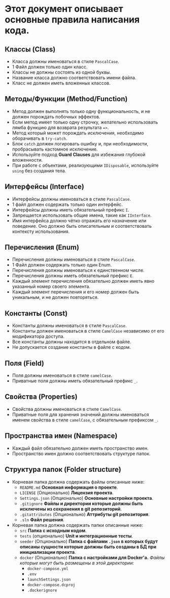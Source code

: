 # Этот документ описывает основные правила написания кода.

## Классы (Class)
- Класса должны именоваться в стиле `PascalCase`.
- 1 Файл должен только один класс.
- Классы не должны состоять из одной буквы.
- Название класса должно соответствовать имени файла.
- Класс не должен иметь вложенных классов.

## Методы/Функции (Method/Function)
- Метод должен выполнять только одну функциональность, и не должен порождать побочных эффектов.
- Если метод имеет только одну строчку, желательно использовать лямба функцию для возврата результата `=>`.
- Метод который может порождать исключения, необходимо оборачивать в `try-catch`.
- Блок `catch` должен логировать ошибку и, при необходимости, пробрасывать кастомное исключение.
- Используйте подход **Guard Clauses** для избежания глубокой вложенности.
- При работе с объектами, реализующими `IDisposable`, используйте `using` без создания тела.

## Интерфейсы (Interface)
- Интерфейсы должны именоваться в стиле `PascalCase`.
- 1 файл должен содержать только один интерфейс.
- Интерфейсы должны иметь обязательный префикс `I`.
- Запрещается использовать общие имена, такие как `IInterface`.
- Имя интерфейса должно чётко отражать его назначение или поведение. Оно должно быть описательным и соответствовать контексту использования.

## Перечисления (Enum)
- Перечисления должны именоваться в стиле `PascalCase`.
- 1 Файл должен содержать только один Enum.
- Перечисления должны именоваться к единственном числе.
- Перечисления должны иметь обязательный префикс `E`.
- Каждый элемент перечисления обязательно должен иметь явно указанный номер своего элемента.
- Каждый элемент перечисления и его номер должен быть уникальным, и не должен повторяться.

## Константы (Const)
- Константы должны именоваться в стиле `PascalCase`.
- Константы должен именоваться в стиле `CamelCase` независимо от его модификатора доступа.
- Все константы должны находится в отдельном файле.
- Не допускается создание константы в файле с кодом.

## Поля (Field)
- Поля должны именоваться в стиле `camelCase`.
- Приватные поля должны иметь обязательный префикс `_`.

## Свойства (Properties)
- Свойства должны именоваться в стиле `CamelCase`.
- Приватные поля для хранения значений должны именоваться именем свойства в стиле `camelCase`, с обязательным префиксом `_`.

## Пространства имен (Namespace)
- Каждый файл обязательно должен иметь пространство имен.
- Пространство имен должно соответствовать структуре папок.

## Структура папок (Folder structure)
- Корневая папка должна содержать файлы описанные ниже:
    - `README.md` **Основная информация о проекте**.
    - `LICENSE` (Опционально) **Лицензия проекта**.
    - `Settings.json` (Опционально) **Основные настройки проекта**.
    - `.gitignore` **Файлы и директории которые должны быть исключены из сохранения в git репозиторий**.
    - `.gitattributes` (Опционально) **Аттрибуты git репозитория**.
    - `.sln` **Файл решения**.
- Корневая папка должна содержать папки описанные ниже:
    - `src` **Папка с исходным кодом**.
    - `tests` (опционально) **Unit и интеграционные тесты**.
    - `seeder` (Опционально) **Папка с файлами `.json` в которых будут описаны сущности которые должны быть созданы в БД при инициализации проекта**.
    - `docker` (Опционально) **Папка с настройками для Docker'а.** *Файлы которые могут быть размещены в этой директории:*
        - `docker-compose.yml`
        - `.env`
        - `launchSettings.json`
        - `docker-compose.dcproj`
        - `.dockerignore`
